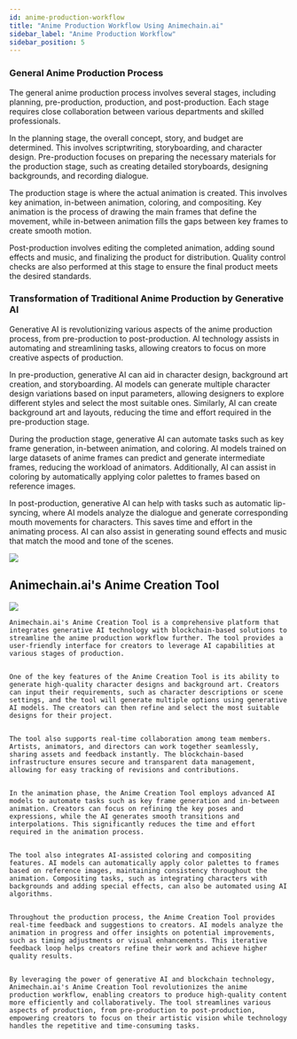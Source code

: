 ```yaml
---
id: anime-production-workflow
title: "Anime Production Workflow Using Animechain.ai"
sidebar_label: "Anime Production Workflow"
sidebar_position: 5
---
```


### General Anime Production Process

The general anime production process involves several stages, including planning, pre-production, production, and post-production. Each stage requires close collaboration between various departments and skilled professionals.

In the planning stage, the overall concept, story, and budget are determined. This involves scriptwriting, storyboarding, and character design. Pre-production focuses on preparing the necessary materials for the production stage, such as creating detailed storyboards, designing backgrounds, and recording dialogue.

The production stage is where the actual animation is created. This involves key animation, in-between animation, coloring, and compositing. Key animation is the process of drawing the main frames that define the movement, while in-between animation fills the gaps between key frames to create smooth motion.

Post-production involves editing the completed animation, adding sound effects and music, and finalizing the product for distribution. Quality control checks are also performed at this stage to ensure the final product meets the desired standards.


### Transformation of Traditional Anime Production by Generative AI

Generative AI is revolutionizing various aspects of the anime production process, from pre-production to post-production. AI technology assists in automating and streamlining tasks, allowing creators to focus on more creative aspects of production.

In pre-production, generative AI can aid in character design, background art creation, and storyboarding. AI models can generate multiple character design variations based on input parameters, allowing designers to explore different styles and select the most suitable ones. Similarly, AI can create background art and layouts, reducing the time and effort required in the pre-production stage.

During the production stage, generative AI can automate tasks such as key frame generation, in-between animation, and coloring. AI models trained on large datasets of anime frames can predict and generate intermediate frames, reducing the workload of animators. Additionally, AI can assist in coloring by automatically applying color palettes to frames based on reference images.

In post-production, generative AI can help with tasks such as automatic lip-syncing, where AI models analyze the dialogue and generate corresponding mouth movements for characters. This saves time and effort in the animating process. AI can also assist in generating sound effects and music that match the mood and tone of the scenes.


    
<img src="/img/img4_workflow.png" className="custom-img"/>



## Animechain.ai's Anime Creation Tool


    
<img src="/img/img5_creationTool.png" className="custom-img"/>



    Animechain.ai's Anime Creation Tool is a comprehensive platform that integrates generative AI technology with blockchain-based solutions to streamline the anime production workflow further. The tool provides a user-friendly interface for creators to leverage AI capabilities at various stages of production.


    One of the key features of the Anime Creation Tool is its ability to generate high-quality character designs and background art. Creators can input their requirements, such as character descriptions or scene settings, and the tool will generate multiple options using generative AI models. The creators can then refine and select the most suitable designs for their project.


    The tool also supports real-time collaboration among team members. Artists, animators, and directors can work together seamlessly, sharing assets and feedback instantly. The blockchain-based infrastructure ensures secure and transparent data management, allowing for easy tracking of revisions and contributions.


    In the animation phase, the Anime Creation Tool employs advanced AI models to automate tasks such as key frame generation and in-between animation. Creators can focus on refining the key poses and expressions, while the AI generates smooth transitions and interpolations. This significantly reduces the time and effort required in the animation process.


    The tool also integrates AI-assisted coloring and compositing features. AI models can automatically apply color palettes to frames based on reference images, maintaining consistency throughout the animation. Compositing tasks, such as integrating characters with backgrounds and adding special effects, can also be automated using AI algorithms.


    Throughout the production process, the Anime Creation Tool provides real-time feedback and suggestions to creators. AI models analyze the animation in progress and offer insights on potential improvements, such as timing adjustments or visual enhancements. This iterative feedback loop helps creators refine their work and achieve higher quality results.


    By leveraging the power of generative AI and blockchain technology, Animechain.ai's Anime Creation Tool revolutionizes the anime production workflow, enabling creators to produce high-quality content more efficiently and collaboratively. The tool streamlines various aspects of production, from pre-production to post-production, empowering creators to focus on their artistic vision while technology handles the repetitive and time-consuming tasks.


